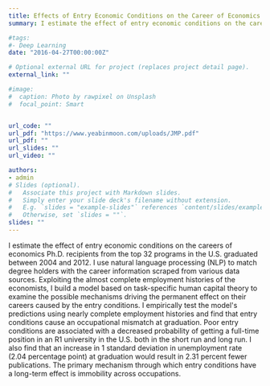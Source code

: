 ```yaml
---
title: Effects of Entry Economic Conditions on the Career of Economics Ph.D.
summary: I estimate the effect of entry economic conditions on the careers of economics Ph.D. recipients from the top 32 programs in the U.S. graduated between 2004 and 2012. I use natural language processing (NLP) to match degree holders with the career information scraped from various data sources. Exploiting the almost complete employment histories of the economists, I build a model based on task-specific human capital theory to examine the possible mechanisms driving the permanent effect on their careers caused by the entry conditions. I empirically test the model's predictions using nearly complete employment histories and find that entry conditions cause an occupational mismatch at graduation. Poor entry conditions are associated with a decreased probability of getting a full-time position in an R1 university in the U.S. both in the short run and long run. I also find that an increase in 1 standard deviation in unemployment rate (2.04 percentage point) at graduation would result in 2.31 percent fewer publications. The primary mechanism through which entry conditions have a long-term effect is immobility across occupations.

#tags:
#- Deep Learning
date: "2016-04-27T00:00:00Z"

# Optional external URL for project (replaces project detail page).
external_link: ""

#image:
#  caption: Photo by rawpixel on Unsplash
#  focal_point: Smart


url_code: ""
url_pdf: "https://www.yeabinmoon.com/uploads/JMP.pdf"
url_pdf: ""
url_slides: ""
url_video: ""

authors:
- admin
# Slides (optional).
#   Associate this project with Markdown slides.
#   Simply enter your slide deck's filename without extension.
#   E.g. `slides = "example-slides"` references `content/slides/example-slides.md`.
#   Otherwise, set `slides = ""`.
slides: ""
---
```

I estimate the effect of entry economic conditions on the careers of economics Ph.D. recipients from the top 32 programs in the U.S. graduated between 2004 and 2012. I use natural language processing (NLP) to match degree holders with the career information scraped from various data sources. Exploiting the almost complete employment histories of the economists, I build a model based on task-specific human capital theory to examine the possible mechanisms driving the permanent effect on their careers caused by the entry conditions. I empirically test the model's predictions using nearly complete employment histories and find that entry conditions cause an occupational mismatch at graduation. Poor entry conditions are associated with a decreased probability of getting a full-time position in an R1 university in the U.S. both in the short run and long run. I also find that an increase in 1 standard deviation in unemployment rate (2.04 percentage point) at graduation would result in 2.31 percent fewer publications. The primary mechanism through which entry conditions have a long-term effect is immobility across occupations.
